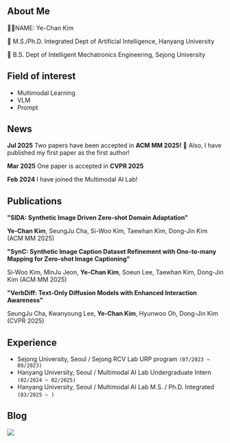 ## About Me

👨‍🎓NAME: Ye-Chan Kim

🏫  M.S./Ph.D. Integrated Dept of Artificial Intelligence, Hanyang University

🏫 B.S. Dept of Intelligent Mechatronics Engineering, Sejong University

## Field of interest
- Multimodal Learning
- VLM
- Prompt

## News
**Jul  2025** Two papers have been accepted in **ACM MM 2025!** 🥳
Also, I have published my first paper as the first author! 


**Mar  2025** One paper is accepted in **CVPR 2025**

**Feb  2024** I have joined the Multimodal AI Lab!

## Publications
**"SIDA: Synthetic Image Driven Zero-shot Domain Adaptation"**

**Ye-Chan Kim**, SeungJu Cha, Si-Woo Kim, Taewhan Kim, Dong-Jin Kim (ACM MM 2025)

**"SynC: Synthetic Image Caption Dataset Refinement with One-to-many Mapping for Zero-shot Image Captioning"**

Si-Woo Kim, MinJu Jeon, **Ye-Chan Kim**, Soeun Lee, Taewhan Kim, Dong-Jin Kim (ACM MM 2025)

**"VerbDiff: Text-Only Diffusion Models with Enhanced Interaction Awareness"**

SeungJu Cha, Kwanyoung Lee, **Ye-Chan Kim**, Hyunwoo Oh, Dong-Jin Kim (CVPR 2025)




## Experience
- Sejong University, Seoul / Sejong RCV Lab URP program ```(07/2023 ~ 09/2023)```
- Hanyang University, Seoul / Multimodal AI Lab Undergraduate Intern  ```(02/2024 ~ 02/2025)```
- Hanyang University, Seoul / Multimodal AI Lab M.S. / Ph.D. Integrated  ```(03/2025 ~ )```

## Blog
<div style="display:flex; flex-direction:row;">
    <a href="https://dpcksdl78.tistory.com/">
        <img src="https://img.shields.io/badge/Tistory-000000?style=for-the-badge&logo=Tistory"> 
    </a>

   

</div>
